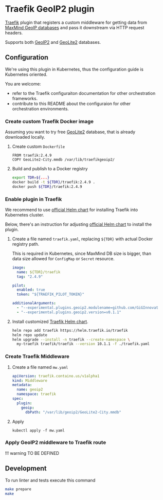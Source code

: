 # Traefik GeoIP2 plugin

[Traefik](https://doc.traefik.io/traefik/) plugin 
that registers a custom middleware 
for getting data from 
[MaxMind GeoIP databases](https://www.maxmind.com/en/geoip2-services-and-databases) 
and pass it downstream via HTTP request headers.

Supports both 
[GeoIP2](https://www.maxmind.com/en/geoip2-databases) 
and 
[GeoLite2](https://dev.maxmind.com/geoip/geolite2-free-geolocation-data) databases.

## Configuration

We're using this plugin in Kubernetes, thus the configuration guide is Kubernetes oriented.

You are welcome: 

  * refer to the Traefik configuraiton documentation for other orchestration frameworks.
  * contribute to this README about the configuraion for other orchestration environments.

### Create custom Traefik Docker image

Assuming you want to try free 
[GeoLite2](https://dev.maxmind.com/geoip/geolite2-free-geolocation-data)
database, that is already downloaded locally.

1. Create custom `Dockerfile`
  
    ```
    FROM traefik:2.4.9
    COPY GeoLite2-City.mmdb /var/lib/traefikgeoip2/ 
    ```

2. Build and publish to a Docker registry
   
    ```sh
    export TDR=${...}
    docker build -t ${TDR}/traefik:2.4.9 .
    docker push ${TDR}/traefik:2.4.9


### Enable plugin in Traefik

We recommend to use [official Helm chart](https://github.com/traefik/traefik-helm-chart)
for installing Traefik into Kubernetes cluster.

Below, there's an instruction for adjusting 
[official Helm chart](https://github.com/traefik/traefik-helm-chart)
to install the plugin.

1. Create a file named `traefik.yaml`, replacing `${TDR}` with actual Docker registry path. 
   
    This is required in Kubernetes, since MaxMind DB size is bigger, 
    than data size allowed for `ConfigMap` or `Secret` resource.

    ```yaml
    image:
      name: ${TDR}/traefik
      tag: "2.4.9"

    pilot:
      enabled: true
      token: "${TRAEFIK_PILOT_TOKEN}"

    additionalArguments:
      - "--experimental.plugins.geoip2.modulename=github.com/GiGInnovationLabs/traefikgeoip2"
      - "--experimental.plugins.geoip2.version=v0.1.1"
    ```
2. Install customized [Traefik Helm chart](https://github.com/traefik/traefik-helm-chart).

    ```sh
    helm repo add traefik https://helm.traefik.io/traefik
    helm repo update
    helm upgrade --install -n traefik --create-namespace \
      my-traefik traefik/traefik --version 10.1.1 -f ./traefik.yaml      
    ```

### Create Traefik Middleware

1. Create a file named `mw.yaml`
    ```yaml
    apiVersion: traefik.containo.us/v1alpha1
    kind: Middleware
    metadata:
      name: geoip2
      namespace: traefik
    spec:
      plugin:
        geoip:
          dbPath: "/var/lib/geoip2/GeoLite2-City.mmdb"
    ```

2. Apply
   
    `kubectl apply -f mw.yaml`

### Apply GeoIP2 middleware to Traefik route

!!! warning TO BE DEFINED

## Development

To run linter and tests execute this command

```sh
make prepare
make
```